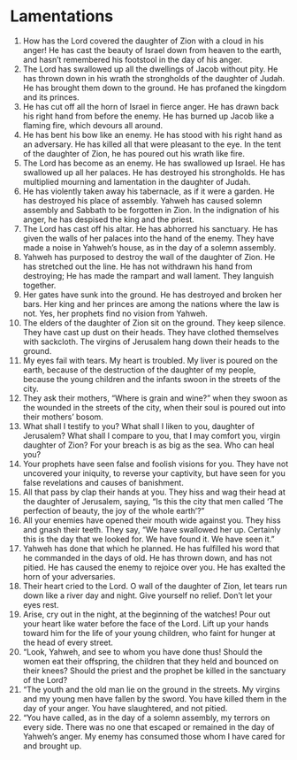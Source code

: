 ﻿
# Lamentations 
1. How has the Lord covered the daughter of Zion with a cloud in his anger! He has cast the beauty of Israel down from heaven to the earth, and hasn’t remembered his footstool in the day of his anger. 
2. The Lord has swallowed up all the dwellings of Jacob without pity. He has thrown down in his wrath the strongholds of the daughter of Judah. He has brought them down to the ground. He has profaned the kingdom and its princes. 
3. He has cut off all the horn of Israel in fierce anger. He has drawn back his right hand from before the enemy. He has burned up Jacob like a flaming fire, which devours all around. 
4. He has bent his bow like an enemy. He has stood with his right hand as an adversary. He has killed all that were pleasant to the eye. In the tent of the daughter of Zion, he has poured out his wrath like fire. 
5. The Lord has become as an enemy. He has swallowed up Israel. He has swallowed up all her palaces. He has destroyed his strongholds. He has multiplied mourning and lamentation in the daughter of Judah. 
6. He has violently taken away his tabernacle, as if it were a garden. He has destroyed his place of assembly. Yahweh has caused solemn assembly and Sabbath to be forgotten in Zion. In the indignation of his anger, he has despised the king and the priest. 
7. The Lord has cast off his altar. He has abhorred his sanctuary. He has given the walls of her palaces into the hand of the enemy. They have made a noise in Yahweh’s house, as in the day of a solemn assembly. 
8. Yahweh has purposed to destroy the wall of the daughter of Zion. He has stretched out the line. He has not withdrawn his hand from destroying; He has made the rampart and wall lament. They languish together. 
9. Her gates have sunk into the ground. He has destroyed and broken her bars. Her king and her princes are among the nations where the law is not. Yes, her prophets find no vision from Yahweh. 
10. The elders of the daughter of Zion sit on the ground. They keep silence. They have cast up dust on their heads. They have clothed themselves with sackcloth. The virgins of Jerusalem hang down their heads to the ground. 
11. My eyes fail with tears. My heart is troubled. My liver is poured on the earth, because of the destruction of the daughter of my people, because the young children and the infants swoon in the streets of the city. 
12. They ask their mothers, “Where is grain and wine?” when they swoon as the wounded in the streets of the city, when their soul is poured out into their mothers’ bosom. 
13. What shall I testify to you? What shall I liken to you, daughter of Jerusalem? What shall I compare to you, that I may comfort you, virgin daughter of Zion? For your breach is as big as the sea. Who can heal you? 
14. Your prophets have seen false and foolish visions for you. They have not uncovered your iniquity, to reverse your captivity, but have seen for you false revelations and causes of banishment. 
15. All that pass by clap their hands at you. They hiss and wag their head at the daughter of Jerusalem, saying, “Is this the city that men called ‘The perfection of beauty, the joy of the whole earth’?” 
16. All your enemies have opened their mouth wide against you. They hiss and gnash their teeth. They say, “We have swallowed her up. Certainly this is the day that we looked for. We have found it. We have seen it.” 
17. Yahweh has done that which he planned. He has fulfilled his word that he commanded in the days of old. He has thrown down, and has not pitied. He has caused the enemy to rejoice over you. He has exalted the horn of your adversaries. 
18. Their heart cried to the Lord. O wall of the daughter of Zion, let tears run down like a river day and night. Give yourself no relief. Don’t let your eyes rest. 
19. Arise, cry out in the night, at the beginning of the watches! Pour out your heart like water before the face of the Lord. Lift up your hands toward him for the life of your young children, who faint for hunger at the head of every street. 
20. “Look, Yahweh, and see to whom you have done thus! Should the women eat their offspring, the children that they held and bounced on their knees? Should the priest and the prophet be killed in the sanctuary of the Lord? 
21. “The youth and the old man lie on the ground in the streets. My virgins and my young men have fallen by the sword. You have killed them in the day of your anger. You have slaughtered, and not pitied. 
22. “You have called, as in the day of a solemn assembly, my terrors on every side. There was no one that escaped or remained in the day of Yahweh’s anger. My enemy has consumed those whom I have cared for and brought up. 
